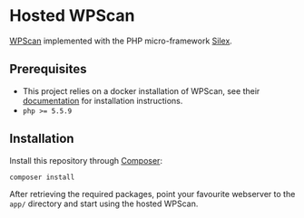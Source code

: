 # Hosted WPScan

[WPScan](https://github.com/wpscanteam/wpscan) implemented with the PHP micro-framework [Silex](https://github.com/silexphp/Silex).

## Prerequisites

- This project relies on a docker installation of WPScan, see their [documentation](https://github.com/wpscanteam/wpscan#docker) for installation instructions.
- `php >= 5.5.9`

## Installation

Install this repository through [Composer](http://getcomposer.org/):
```
composer install
```

After retrieving the required packages, point your favourite webserver to the `app/` directory and start using the hosted WPScan.
